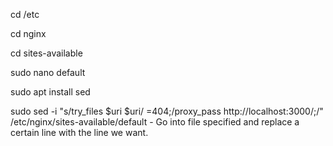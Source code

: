 cd /etc

cd nginx

cd sites-available

sudo nano default



sudo apt install sed

sudo sed -i "s/try_files \$uri \$uri\/ =404;/proxy_pass http:\/\/localhost:3000\/;/" /etc/nginx/sites-available/default       - Go into file specified and replace a certain line with the line we want.